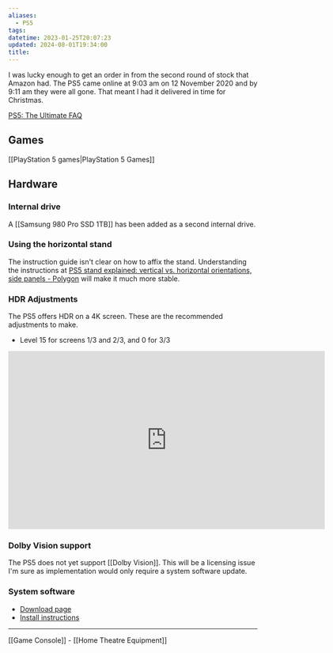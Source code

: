 ```yaml
---
aliases:
  - PS5
tags: 
datetime: 2023-01-25T20:07:23
updated: 2024-08-01T19:34:00
title: 
---
```

I was lucky enough to get an order in from the second round of stock that Amazon had. The PS5 came online at 9:03 am on 12 November 2020 and by 9:11 am they were all gone. That meant I had it delivered in time for Christmas.

[PS5: The Ultimate FAQ](http://feedproxy.google.com/~r/PSBlog/~3/eo25OwzPG-I/)

## Games
[[PlayStation 5 games|PlayStation 5 Games]]
## Hardware
### Internal drive
A [[Samsung 980 Pro SSD 1TB]] has been added as a second internal drive.
### Using the horizontal stand
The instruction guide isn't clear on how to affix the stand. Understanding the instructions at [PS5 stand explained: vertical vs. horizontal orientations, side panels - Polygon](https://www.polygon.com/2020/11/3/21546315/ps5-stand-vertical-horizontal-side-panels) will make it much more stable.
### HDR Adjustments
The PS5 offers HDR on a 4K screen. These are the recommended adjustments to make.
- Level 15 for screens 1/3 and 2/3, and 0 for 3/3
<iframe id="ytplayer" type="text/html" width="640" height="360"   src="https://www.youtube.com/embed/FwcSCgW47rY" frameborder="0"></iframe>

### Dolby Vision support
The PS5 does not yet support [[Dolby Vision]]. This will be a licensing issue I'm sure as implementation would only require a system software update.
### System software
- [Download page](https://www.playstation.com/en-au/support/hardware/ps5/system-software/)
- [Install instructions](https://www.playstation.com/en-au/support/hardware/update-playstation-system-software-safe-mode/)


---
[[Game Console]] - [[Home Theatre Equipment]]